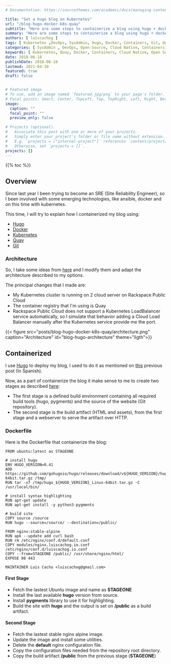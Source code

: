 ```yaml
---
# Documentation: https://sourcethemes.com/academic/docs/managing-content/

title: "Set a hugo blog on Kubernetes"
url: "/blog-hugo-docker-k8s-quay"
subtitle: "Here are some steps to containerize a blog using hugo + docker + kubernetes + quay"
summary: "Here are some steps to containerize a blog using hugo + docker + kubernetes + quay"
authors: [ luiscachog ]
tags: [ Kubernetes ,DevOps, SysAdmin, Hugo, Docker, Containers, Git, Quay, Cloud Native]
categories: [ SysAdmin , DevOps, Open-Source, Cloud Native, Containers]
keywords: [ Kubernetes, Quay, Docker, Containers, Cloud Native, Open Source, DevOps, SRE, Hugo ]
date: 2018-06-18
publishDate: 2018-06-18
lastmod: 2021-04-30
featured: true
draft: false


# Featured image
# To use, add an image named `featured.jpg/png` to your page's folder.
# Focal points: Smart, Center, TopLeft, Top, TopRight, Left, Right, BottomLeft, Bottom, BottomRight.
image:
  caption: ""
  focal_point: ""
  preview_only: false

# Projects (optional).
#   Associate this post with one or more of your projects.
#   Simply enter your project's folder or file name without extension.
#   E.g. `projects = ["internal-project"]` references `content/project/deep-learning/index.md`.
#   Otherwise, set `projects = []`.
projects: []
---
```


{{% toc %}}

## Overview

Since last year I been trying to become an SRE (Site Reliability Engineer), so I been involved with some emerging technologies, like ansible, docker and on this time with kubernetes.

This time, I will try to explain how I containerized my blog using:

- [Hugo](https://gohugo.io/)
- [Docker](https://www.docker.com/)
- [Kubernetes](https://kubernetes.io/)
- [Quay](https://quay.io/)
- [Git](https://github.com)

### Architecture

So, I take some ideas from [here](https://www.civo.com/learn/using-civo-k3s-service-to-host-your-blog-in-hugo-using-github-actions) and I modify them and adapt the architecture described to my options.

The principal changes that I made are:

- My Kubernetes cluster is running on 2 cloud server on Rackspace Public Cloud
- The container registry that I'm using is Quay
- Rackspace Public Cloud does not support a Kubernetes LoadBalancer service automatically,
  so I simulate that behavior adding a Cloud Load Balancer manually after the Kubernetes service provide me the port.

{{< figure src="posts/blog-hugo-docker-k8s-quay/architecture.png" caption="Architecture" id="blog-hugo-architecture" theme="ligth">}}

## Containerized

I use [Hugo](https://gohugo.io/) to deploy my blog, I used to do it as mentioned on [this](https://luiscachog.io/deployment-hugo-site-git-hooks/) previous post (In Spanish).

Now, as a part of containerize the blog it make sense to me to create two stages as described [here](https://www.civo.com/learn/using-civo-k3s-service-to-host-your-blog-in-hugo-using-github-actions):

- The first stage is a defined build environment containing all required build tools (hugo, pygments) and the source of the website (Git repository).
- The second stage is the build artifact (HTML and assets), from the first stage and a webserver to serve the artifact over HTTP.

### Dockerfile

Here is the Dockerfile that containerize the blog:

```shell
FROM ubuntu:latest as STAGEONE

# install hugo
ENV HUGO_VERSION=0.41
ADD https://github.com/gohugoio/hugo/releases/download/v${HUGO_VERSION}/hugo_${HUGO_VERSION}_Linux-64bit.tar.gz /tmp/
RUN tar -xf /tmp/hugo_${HUGO_VERSION}_Linux-64bit.tar.gz -C /usr/local/bin/

# install syntax highlighting
RUN apt-get update
RUN apt-get install -y python3-pygments

# build site
COPY source /source
RUN hugo --source=/source/ --destination=/public/

FROM nginx:stable-alpine
RUN apk --update add curl bash
RUN rm /etc/nginx/conf.d/default.conf
COPY modules/nginx.luiscachog.io.conf /etc/nginx/conf.d/luiscachog.io.conf
COPY --from=STAGEONE /public/ /usr/share/nginx/html/
EXPOSE 80 443

MAINTAINER Luis Cacho <luiscachog@gmail.com>
```

#### First Stage

- Fetch the lastest Ubuntu image and name as **STAGEONE**
- Install the last available **hugo** version from source.
- Install **pygments** library to use it for highlighting.
- Build the site with **hugo** and the output is set on **/public** as a build artifact.

#### Second Stage

- Fetch the lastest stable nginx alpine image.
- Update the image and install some utilities.
- Delete the **default** nginx configuration file.
- Copy the configuration files needed from the repository root directory.
- Copy the build artifact **/public** from the previous stage (**STAGEONE**)
